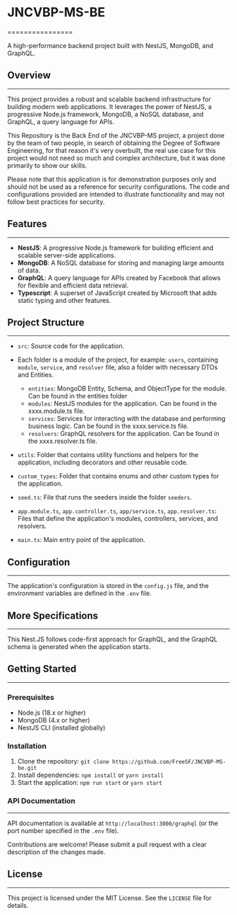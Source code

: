 # JNCVBP-MS-BE

================

A high-performance backend project built with NestJS, MongoDB, and GraphQL.

## Overview

---

This project provides a robust and scalable backend infrastructure for building modern web applications. It leverages the power of NestJS, a progressive Node.js framework, MongoDB, a NoSQL database, and GraphQL, a query language for APIs.

This Repository is the Back End of the JNCVBP-MS project, a project done by the team of two people, in search of obtaining the Degree of Software Engineering, for that reason it's very overbuilt, the real use case for this project would not need so much and complex architecture, but it was done primarily to show our skills.

Please note that this application is for demonstration purposes only and should not be used as a reference for security configurations. The code and configurations provided are intended to illustrate functionality and may not follow best practices for security.

## Features

---

- **NestJS**: A progressive Node.js framework for building efficient and scalable server-side applications.
- **MongoDB**: A NoSQL database for storing and managing large amounts of data.
- **GraphQL**: A query language for APIs created by Facebook that allows for flexible and efficient data retrieval.
- **Typescript**: A superset of JavaScript created by Microsoft that adds static typing and other features.

## Project Structure

---

- `src`: Source code for the application.

- Each folder is a module of the project, for example: `users`, containing `module`, `service`, and `resolver` file, also a folder with necessary DTOs and Entities.

  - `entities`: MongoDB Entity, Schema, and ObjectType for the module. Can be found in the entities folder
  - `modules`: NestJS modules for the application. Can be found in the xxxx.module.ts file.
  - `services`: Services for interacting with the database and performing business logic. Can be found in the xxxx.service.ts file.
  - `resolvers`: GraphQL resolvers for the application. Can be found in the xxxx.resolver.ts file.

- `utils`: Folder that contains utility functions and helpers for the application, including decorators and other reusable code.
- `custom_types`: Folder that contains enums and other custom types for the application.
- `seed.ts`: File that runs the seeders inside the folder `seeders`.
- `app.module.ts`, `app.controller.ts`, `app/service.ts`, `app.resolver.ts`: Files that define the application's modules, controllers, services, and resolvers.
- `main.ts`: Main entry point of the application.

## Configuration

---

The application's configuration is stored in the `config.js` file, and the environment variables are defined in the `.env` file.

## More Specifications

---

This Nest.JS follows code-first approach for GraphQL, and the GraphQL schema is generated when the application starts.

## Getting Started

---

### Prerequisites

- Node.js (18.x or higher)
- MongoDB (4.x or higher)
- NestJS CLI (installed globally)

### Installation

1. Clone the repository: `git clone https://github.com/FreeSF/JNCVBP-MS-be.git`
2. Install dependencies: `npm install` or `yarn install`
3. Start the application: `npm run start` or `yarn start`

### API Documentation

---

API documentation is available at `http://localhost:3000/graphql` (or the port number specified in the `.env` file).

Contributions are welcome! Please submit a pull request with a clear description of the changes made.

## License

---

This project is licensed under the MIT License. See the `LICENSE` file for details.
